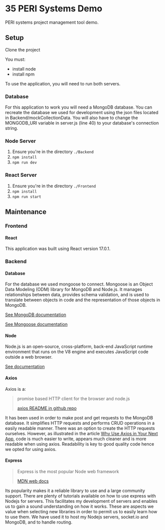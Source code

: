 # 35 PERI Systems Demo

PERI systems project management tool demo.

## Setup
Clone the project

You must:
- install node
- install npm 

To use the application, you will need to run both servers.

### Database
For this application to work you will need a MongoDB database. You can recreate the database we used for development using the json files located in Backend/mockCollectionData. You will also have to change the MONGODB_URI variable in server.js (line 40) to your database's connection string. 

### Node Server
1. Ensure you're in the directory `./Backend`
2. `npm install`
3. `npm run dev`

### React Server
1. Ensure you're in the directory `./Frontend`
2. `npm install`
3. `npm run start`


## Maintenance

### Frontend

#### React
This application was built using React version 17.0.1. 

### Backend

#### Database
For the database we used mongoose to connect. Mongoose is an Object Data Modeling (ODM) library for MongoDB and Node.js. It manages relationships between data, provides schema validation, and is used to translate between objects in code and the representation of those objects in MongoDB.

[See MongoDB documentation](https://docs.mongodb.com/)

[See Mongoose documentation](https://www.npmjs.com/package/mongoose/v/5.11.15)



#### Node
Node.js is an open-source, cross-platform, back-end JavaScript runtime environment that runs on the V8 engine and executes JavaScript code outside a web browser. 

[See documentation](https://nodejs.org/en/docs/)

#### Axios
Axios is a:
> promise based HTTP client for the browser and node.js
>
>[axios README in github repo](https://github.com/axios/axios/blob/master/README.md)

It has been used in order to make post and get requests to the MongoDB database. It simplifies HTTP requests and performs CRUD 
operations in a easily readable manner. There was an option to create the HTTP requests ourselves. However, as illustrated 
in the article [Why Use Axios in Your Next App](https://medium.com/@janelle.wg/why-use-axios-in-your-next-app-c44ad3508e93),
code is much easier to write, appears much cleaner and is more readable when using axios. Readability is key to good 
quality code hence we opted for using axios.

#### Express

> Express is the most popular Node web framework
>
>[MDN web docs](https://developer.mozilla.org/en-US/docs/Learn/Server-side/Express_Nodejs/Introduction#:~:text=Express%20is%20the%20most%20popular,different%20URL%20paths%20(routes).)

Its popularity makes it a reliable library to use and a large community support. There are plenty of tutorials available
on how to use express with Nodejs for servers. This facilitates my development of servers and enables us to gain a sound
understanding on how it works. These are aspects we value when selecting new libraries in order to permit us to easily 
learn how to use them. We have used it to host my Nodejs servers, socket.io and MongoDB, and to handle routing.
